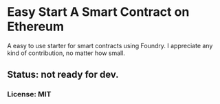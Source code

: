 # Easy Start A Smart Contract on Ethereum

A easy to use starter for smart contracts using Foundry.
I appreciate any kind of contribution, no matter how small.

## Status: not ready for dev.

### License: MIT
